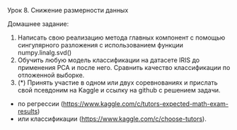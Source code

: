 Урок 8. Снижение размерности данных

Домашнее задание:
1. Написать свою реализацию метода главных компонент с помощью сингулярного разложения с использованием функции numpy.linalg.svd()
2. Обучить любую модель классификации на датасете IRIS до применения PCA и после него. Сравнить качество классификации по отложенной выборке.
3. (*) Принять участие в одном или двух соревнованиях и прислать свой псевдоним на Kaggle и ссылку на github с решением задачи.
- по регрессии (https://www.kaggle.com/c/tutors-expected-math-exam-results)
- или классификации (https://www.kaggle.com/c/choose-tutors).
